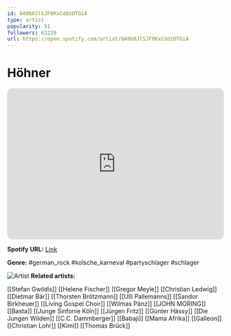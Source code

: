 ```yaml
---
id: 6A9b0JlSJF0KxCddzOTGiA
type: artist
popularity: 51
followers: 61228
url: https://open.spotify.com/artist/6A9b0JlSJF0KxCddzOTGiA
---
```

# Höhner

<iframe style="border-radius:12px" src="https://open.spotify.com/embed/artist/6A9b0JlSJF0KxCddzOTGiA" width="100%" height="352" frameBorder="0" allowfullscreen="" allow="autoplay; clipboard-write; encrypted-media; fullscreen; picture-in-picture" loading="lazy"></iframe>

**Spotify URL:** [Link](https://open.spotify.com/artist/6A9b0JlSJF0KxCddzOTGiA)

**Genre:**  #german_rock #kolsche_karneval #partyschlager #schlager

![Artist](https://i.scdn.co/image/ab6761610000e5eb760769a69e14b42f24c1c000)
**Related artists:**

[[Stefan Gwildis]]
[[Helene Fischer]]
[[Gregor Meyle]]
[[Christian Ledwig]]
[[Dietmar Bär]]
[[Thorsten Brötzmann]]
[[Ulli Pallemanns]]
[[Sandor Birkheuer]]
[[Living Gospel Choir]]
[[Wilmas Pänz]]
[[JOHN MORING]]
[[Basta]]
[[Junge Sinfonie Köln]]
[[Jürgen Fritz]]
[[Günter Hässy]]
[[Die Jungen Wilden]]
[[C.C. Dammberger]]
[[Babaji]]
[[Mama Afrika]]
[[Galleon]]
[[Christian Lohr]]
[[Kimi]]
[[Thomas Brück]]
